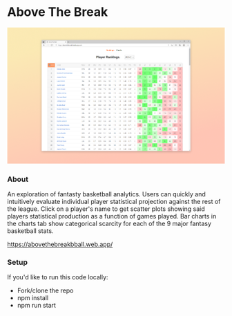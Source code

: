 # Above The Break

![Alt text](./public/AboveTheBreak.png?raw=true 'Title')

### About

An exploration of fantasty basketball analytics. Users can quickly and intuitively evaluate individual player statistical projection against the rest of the league. Click on a player's name to get scatter plots showing said players statistical production as a function of games played. Bar charts in the charts tab show categorical scarcity for each of the 9 major fantasy basketball stats.

https://abovethebreakbball.web.app/

### Setup

If you'd like to run this code locally:

- Fork/clone the repo
- npm install
- npm run start
